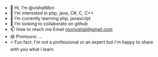 - 👋 Hi, I’m @vishalMori
- 👀 I’m interested in php, java, C#, C, C++
- 🌱 I’m currently learning php, javascript
- 💞️ I’m looking to collaborate on github
- 📫 How to reach me Email morivishal@gmail.com
- 😄 Pronouns: ...
- ⚡ Fun fact: I'm not a professional or an expert but I'm happy to share with you what I learn 

<!---
vishalMori/vishalMori is a ✨ special ✨ repository because its `README.md` (this file) appears on your GitHub profile.
You can click the Preview link to take a look at your changes.
--->
